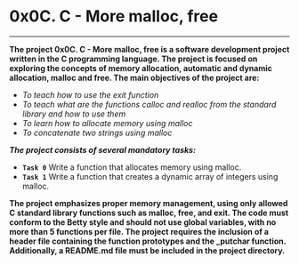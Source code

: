 # 0x0C. C - More malloc, free

________________________


**The project 0x0C. C - More malloc, free is a software development project written in the C programming language. The project is focused on exploring the concepts of memory allocation, automatic and dynamic allocation, malloc and free. The main objectives of the project are:**

* *To teach how to use the exit function*
* *To teach what are the functions calloc and realloc from the standard library and how to use them*
* *To learn how to allocate memory using malloc*
* *To concatenate two strings using malloc*

***The project consists of several mandatory tasks:***

* **`Task 0`** Write a function that allocates memory using malloc.
* **`Task 1`**  Write a function that creates a dynamic array of integers using malloc.


**The project emphasizes proper memory management, using only allowed C standard library functions such as malloc, free, and exit. The code must conform to the Betty style and should not use global variables, with no more than 5 functions per file. The project requires the inclusion of a header file containing the function prototypes and the _putchar function. Additionally, a README.md file must be included in the project directory.**
